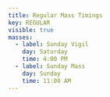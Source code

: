 ```yaml
---
title: Regular Mass Timings
key: REGULAR
visible: true
masses:
  - label: Sunday Vigil
    day: Saturday
    time: 4:00 PM
  - label: Sunday Mass
    day: Sunday
    time: 11:00 AM
---
```

